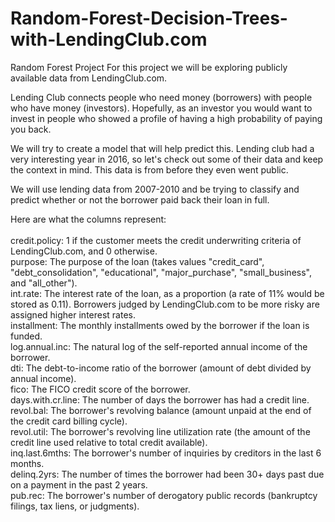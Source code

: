 # Random-Forest-Decision-Trees-with-LendingClub.com
Random Forest Project For this project we will be exploring publicly available data from LendingClub.com. 

Lending Club connects people who need money (borrowers) with people who have money (investors). Hopefully, as an investor you would want to invest in people who showed a profile of having a high probability of paying you back. 

We will try to create a model that will help predict this.  Lending club had a very interesting year in 2016, so let's check out some of their data and keep the context in mind. This data is from before they even went public.  

We will use lending data from 2007-2010 and be trying to classify and predict whether or not the borrower paid back their loan in full. 

Here are what the columns represent:  
<br />credit.policy: 1 if the customer meets the credit underwriting criteria of LendingClub.com, and 0 otherwise. 
<br />purpose: The purpose of the loan (takes values "credit_card", "debt_consolidation", "educational", "major_purchase", "small_business", and "all_other"). 
<br />int.rate: The interest rate of the loan, as a proportion (a rate of 11% would be stored as 0.11). Borrowers judged by LendingClub.com to be more risky are assigned higher interest rates. 
<br />installment: The monthly installments owed by the borrower if the loan is funded. 
<br />log.annual.inc: The natural log of the self-reported annual income of the borrower. 
<br />dti: The debt-to-income ratio of the borrower (amount of debt divided by annual income). 
<br />fico: The FICO credit score of the borrower. 
<br />days.with.cr.line: The number of days the borrower has had a credit line. 
<br />revol.bal: The borrower's revolving balance (amount unpaid at the end of the credit card billing cycle). 
<br />revol.util: The borrower's revolving line utilization rate (the amount of the credit line used relative to total credit available).
<br />inq.last.6mths: The borrower's number of inquiries by creditors in the last 6 months. 
<br />delinq.2yrs: The number of times the borrower had been 30+ days past due on a payment in the past 2 years. 
<br />pub.rec: The borrower's number of derogatory public records (bankruptcy filings, tax liens, or judgments).
